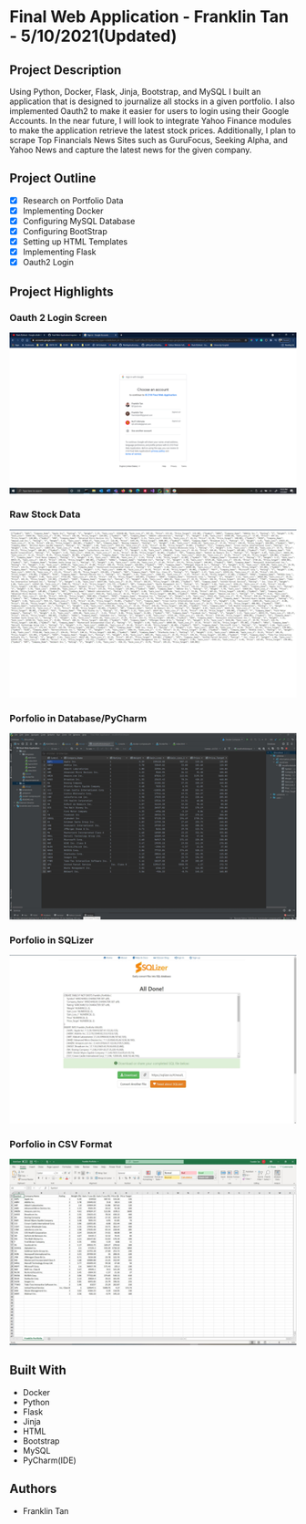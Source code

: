 # Final Web Application - Franklin Tan - 5/10/2021(Updated)

## Project Description

Using Python, Docker, Flask, Jinja, Bootstrap, and MySQL I built an application that is designed to journalize all stocks in a given portfolio.
I also implemented Oauth2 to make it easier for users to login using their Google Accounts. 
In the near future, I will look to integrate Yahoo Finance modules to make the application retrieve the latest stock prices. 
Additionally, I plan to scrape Top Financials News Sites such as GuruFocus, Seeking Alpha, and Yahoo News and capture the latest news for the given company.

## Project Outline

* [x] Research on Portfolio Data
* [x] Implementing Docker
* [x] Configuring MySQL Database
* [x] Configuring BootStrap
* [x] Setting up HTML Templates
* [x] Implementing Flask
* [x] Oauth2 Login

## Project Highlights

### Oauth 2 Login Screen

![OAuth2](/screenshots/Oauth2%20Login%20Working.png)

### Raw Stock Data

![Raw-Stock-Data](/screenshots/Raw-Stock-Data.JPG)

### Porfolio in Database/PyCharm

![PortfolioDB](/screenshots/Portfolio-in-Database.JPG)

### Porfolio in SQLizer

![PortfolioCSVtoSQL](/screenshots/Portfoilio-Sqlizer.JPG)

### Porfolio in CSV Format

![PortfolioCSV](/screenshots/Porfolio-in-CSV.JPG)

## Built With

* Docker
* Python
* Flask
* Jinja
* HTML
* Bootstrap
* MySQL
* PyCharm(IDE)

## Authors

* Franklin Tan 